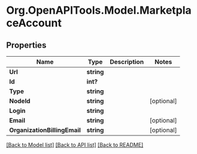# Org.OpenAPITools.Model.MarketplaceAccount

## Properties

Name | Type | Description | Notes
------------ | ------------- | ------------- | -------------
**Url** | **string** |  | 
**Id** | **int?** |  | 
**Type** | **string** |  | 
**NodeId** | **string** |  | [optional] 
**Login** | **string** |  | 
**Email** | **string** |  | [optional] 
**OrganizationBillingEmail** | **string** |  | [optional] 

[[Back to Model list]](../README.md#documentation-for-models) [[Back to API list]](../README.md#documentation-for-api-endpoints) [[Back to README]](../README.md)


